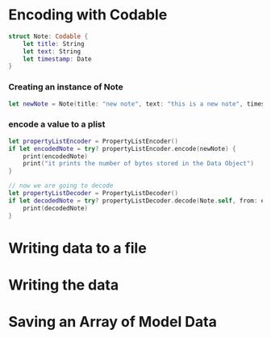# Encoding with Codable

```swift
struct Note: Codable {
    let title: String
    let text: String
    let timestamp: Date
}
```

### Creating an instance of Note

```swift
let newNote = Note(title: "new note", text: "this is a new note", timestamp: Date())
```

### encode a value to a plist

```swift
let propertyListEncoder = PropertyListEncoder()
if let encodedNote = try? propertyListEncoder.encode(newNote) {
    print(encodedNote)
    print("it prints the number of bytes stored in the Data Object")
}
```

```swift
// now we are going to decode
let propertyListDecoder = PropertyListDecoder()
if let decodedNote = try? propertyListDecoder.decode(Note.self, from: encodedNote) {
    print(decodedNote)
}
```

# Writing data to a file



# Writing the data

# Saving an Array of Model Data





